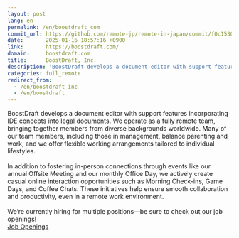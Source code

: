 ```yaml
---
layout: post
lang: en
permalink: /en/boostdraft_com
commit_url: https://github.com/remote-jp/remote-in-japan/commit/f0c15304c604e7c9763c467756e25a4e8fbd0455
date:       2025-01-16 18:57:16 +0900
link:       https://boostdraft.com/
domain:     boostdraft.com
title:      BoostDraft, Inc.
description: 'BoostDraft develops a document editor with support features incorporating IDE concepts into legal documents. We operate as a fully remote team, bringing together members from diverse backgrounds worldwide. Many of our team members, including those in management, balance parenting and work, and we offer flexible working arrangements tailored to individual lifestyles.   In addition to fostering in-person connections through events like our annual Offsite Meeting and our monthly Office Day, we actively create casual online interaction opportunities such as Morning Check-ins, Game Days, and Coffee Chats. These initiatives help ensure smooth collaboration and productivity, even in a remote work environment.  We’re currently hiring for multiple positions—be sure to check out our job openings! Job Openings'
categories: full_remote
redirect_from:
  - /en/boostdraft_inc
  - /en/boostdraft
---
```


<p>BoostDraft develops a document editor with support features incorporating IDE concepts into legal documents. We operate as a fully remote team, bringing together members from diverse backgrounds worldwide. Many of our team members, including those in management, balance parenting and work, and we offer flexible working arrangements tailored to individual lifestyles. <br /><br />In addition to fostering in-person connections through events like our annual Offsite Meeting and our monthly Office Day, we actively create casual online interaction opportunities such as Morning Check-ins, Game Days, and Coffee Chats. These initiatives help ensure smooth collaboration and productivity, even in a remote work environment.<br /><br />We’re currently hiring for multiple positions—be sure to check out our job openings!<br /><a href="https://apply.workable.com/boostdraft/?lng=en">Job Openings</a></p>

